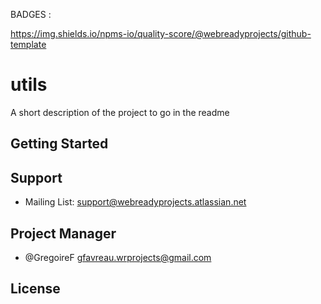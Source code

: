 BADGES :

https://img.shields.io/npms-io/quality-score/@webreadyprojects/github-template


# utils

A short description of the project to go in the readme

## Getting Started




## Support

* Mailing List: support@webreadyprojects.atlassian.net

## Project Manager

* @GregoireF <gfavreau.wrprojects@gmail.com>

## License
